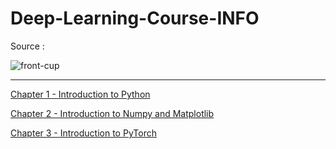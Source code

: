 # Deep-Learning-Course-INFO

Source : 

![front-cup](https://github.com/Elman295/Deep-Learning-Course-INFO/assets/77393687/cad7c97c-6abf-4231-9b1b-0f13302a6862)


---


[Chapter 1 - Introduction to Python](https://github.com/Elman295/Deep-Learning-Course-INFO/blob/main/CI_python_and_Introduction.ipynb)

[Chapter 2 - Introduction to Numpy and Matplotlib](https://github.com/Elman295/Deep-Learning-Course-INFO/blob/main/CI_numpy_and_matplotlib.ipynb)

[Chapter 3 - Introduction to PyTorch](https://github.com/Elman295/Deep-Learning-Course-INFO/blob/main/CI_PyTorch.ipynb)

